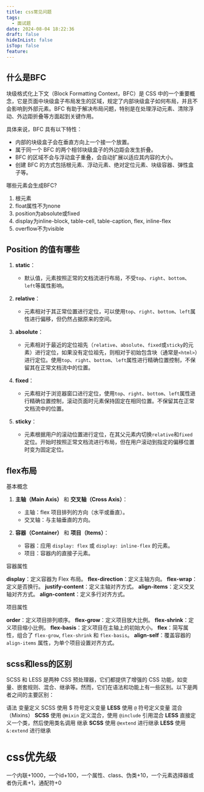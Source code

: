 ```yaml
---
title: css常见问题
tags:
  - 面试题
date: 2024-08-04 18:22:36
draft: false
hideInList: false
isTop: false
feature:
---
```

## 什么是BFC

块级格式化上下文（Block Formatting Context，BFC）是 CSS 中的一个重要概念，它是页面中块级盒子布局发生的区域，规定了内部块级盒子如何布局，并且不会影响到外部元素。BFC 有助于解决布局问题，特别是在处理浮动元素、清除浮动、外边距折叠等方面起到关键作用。

具体来说，BFC 具有以下特性：

- 内部的块级盒子会在垂直方向上一个接一个放置。
- 属于同一个 BFC 的两个相邻块级盒子的外边距会发生折叠。
- BFC 的区域不会与浮动盒子重叠，会自动扩展以适应其内容的大小。
- 创建 BFC 的方式包括根元素、浮动元素、绝对定位元素、块级容器、弹性盒子等。

哪些元素会生成BFC?

1. 根元素
2. float属性不为none
3. position为absolute或fixed
4. display为inline-block, table-cell, table-caption, flex, inline-flex
5. overflow不为visible

## Position 的值有哪些

1. **static**：
    
    - 默认值，元素按照正常的文档流进行布局，不受`top`、`right`、`bottom`、`left`等属性影响。
2. **relative**：
    
    - 元素相对于其正常位置进行定位，可以使用`top`、`right`、`bottom`、`left`属性进行偏移，但仍然占据原来的空间。
3.  **absolute**：
    
    - 元素相对于最近的定位祖先（`relative`、`absolute`、`fixed`或`sticky`的元素）进行定位，如果没有定位祖先，则相对于初始包含块（通常是`<html>`）进行定位。使用`top`、`right`、`bottom`、`left`属性进行精确位置控制，不保留其在正常文档流中的位置。
4. **fixed**：
    
    - 元素相对于浏览器窗口进行定位，使用`top`、`right`、`bottom`、`left`属性进行精确位置控制，滚动页面时元素保持固定在相同位置。不保留其在正常文档流中的位置。
5. **sticky**：
    
    - 元素根据用户的滚动位置进行定位，在其父元素内切换`relative`和`fixed`定位。开始时按照正常文档流进行布局，但在用户滚动到指定的偏移位置时变为固定定位。

## flex布局

基本概念

1. **主轴（Main Axis）** 和 **交叉轴（Cross Axis）**：
    
    - 主轴：flex 项目排列的方向（水平或垂直）。
    - 交叉轴：与主轴垂直的方向。
2. **容器（Container）** 和 **项目（Items）**：
    
    - 容器：应用 `display: flex` 或 `display: inline-flex` 的元素。
    - 项目：容器内的直接子元素。

容器属性

**display**：定义容器为 Flex 布局。
**flex-direction**：定义主轴方向。
**flex-wrap**：定义是否换行。
**justify-content**：定义主轴对齐方式。
**align-items**：定义交叉轴对齐方式。
**align-content**：定义多行对齐方式。

项目属性

**order**：定义项目排列顺序。
**flex-grow**：定义项目放大比例。
**flex-shrink**：定义项目缩小比例。
**flex-basis**：定义项目在主轴上的初始大小。
**flex**：简写属性，组合了 `flex-grow`, `flex-shrink` 和 `flex-basis`。
**align-self**：覆盖容器的 `align-items` 属性，为单个项目设置对齐方式。

## scss和less的区别


SCSS 和 LESS 是两种 CSS 预处理器，它们都提供了增强的 CSS 功能，如变量、嵌套规则、混合、继承等。然而，它们在语法和功能上有一些区别。以下是两者之间的主要区别：

语法
变量定义
SCSS 使用 $ 符号定义变量
**LESS** 使用 `@` 符号定义变量
混合（Mixins）
**SCSS** 使用 `@mixin` 定义混合，使用 `@include` 引用混合
**LESS** 直接定义一个类，然后使用类名调用
继承
**SCSS** 使用 `@extend` 进行继承
**LESS** 使用 `&:extend` 进行继承

# css优先级

一个内联+1000，一个id+100，一个属性、class、伪类+10，一个元素选择器或者伪元素+1，通配符+0
